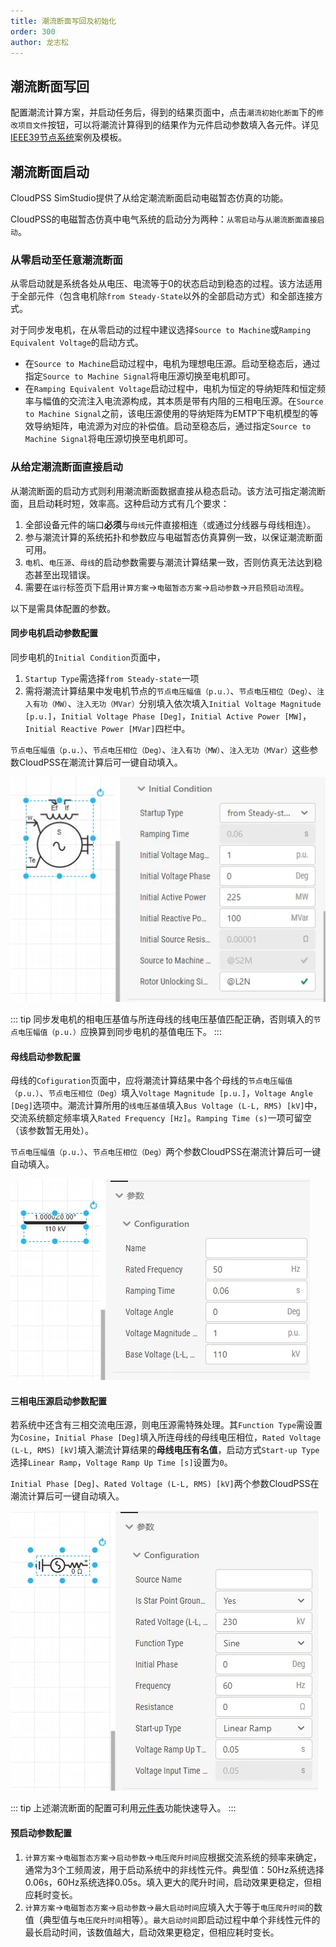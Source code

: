 ```yaml
---
title: 潮流断面写回及初始化
order: 300
author: 龙志松
---
```


## 潮流断面写回
配置潮流计算方案，并启动任务后，得到的结果页面中，点击`潮流初始化断面`下的`修改项目文件`按钮，可以将潮流计算得到的结果作为元件启动参数填入各元件。详见[IEEE39节点系统](../examples/IEEE39PF/index.md)案例及模板。

## 潮流断面启动

CloudPSS SimStudio提供了从给定潮流断面启动电磁暂态仿真的功能。

CloudPSS的电磁暂态仿真中电气系统的启动分为两种：`从零启动`与`从潮流断面直接启动`。

### 从零启动至任意潮流断面
从零启动就是系统各处从电压、电流等于0的状态启动到稳态的过程。该方法适用于全部元件（包含电机除`from Steady-State`以外的全部启动方式）和全部连接方式。

对于同步发电机，在从零启动的过程中建议选择`Source to Machine`或`Ramping Equivalent Voltage`的启动方式。

+ 在`Source to Machine`启动过程中，电机为理想电压源。启动至稳态后，通过指定`Source to Machine Signal`将电压源切换至电机即可。
+ 在`Ramping Equivalent Voltage`启动过程中，电机为恒定的导纳矩阵和恒定频率与幅值的交流注入电流源构成，其本质是带有内阻的三相电压源。在`Source to Machine Signal`之前，该电压源使用的导纳矩阵为EMTP下电机模型的等效导纳矩阵，电流源为对应的补偿值。启动至稳态后，通过指定`Source to Machine Signal`将电压源切换至电机即可。

### 从给定潮流断面直接启动

从潮流断面的启动方式则利用潮流断面数据直接从稳态启动。该方法可指定潮流断面，且启动耗时短，效率高。这种启动方式有几个要求：

1. 全部设备元件的端口**必须**与`母线`元件直接相连（或通过分线器与母线相连）。
1. 参与潮流计算的系统拓扑和参数应与电磁暂态仿真算例一致，以保证潮流断面可用。
1. `电机`、`电压源`、`母线`的启动参数需要与潮流计算结果一致，否则仿真无法达到稳态甚至出现错误。
1. 需要在`运行`标签页下启用`计算方案`->`电磁暂态方案`->`启动参数`->`开启预启动流程`。


以下是需具体配置的参数。

#### 同步电机启动参数配置

同步电机的`Initial Condition`页面中，
1. `Startup Type`需选择`from Steady-state`一项
2. 需将潮流计算结果中发电机节点的`节点电压幅值（p.u.）`、`节点电压相位（Deg）`、`注入有功（MW）`、`注入无功（MVar）`分别填入依次填入`Initial Voltage Magnitude [p.u.]`，`Initial Voltage Phase [Deg]`，`Initial Active Power [MW]`，`Initial Reactive Power [MVar]`四栏中。
 
`节点电压幅值（p.u.）`、`节点电压相位（Deg）`、`注入有功（MW）`、`注入无功（MVar）`这些参数CloudPSS在潮流计算后可一键自动填入。

![同步发电机启动参数页](./sync.png "同步电机启动参数") 

::: tip
同步发电机的相电压基值与所连母线的线电压基值匹配正确，否则填入的`节点电压幅值（p.u.）`应换算到同步电机的基值电压下。
:::

#### 母线启动参数配置

母线的`Cofiguration`页面中，应将潮流计算结果中各个母线的`节点电压幅值（p.u.）`、`节点电压相位（Deg）`填入`Voltage Magnitude [p.u.]`，`Voltage Angle [Deg]`选项中。潮流计算所用的`线电压基值`填入`Bus Voltage (L-L, RMS) [kV]`中，交流系统额定频率填入`Rated Frequency [Hz]`。`Ramping Time (s)`一项可留空（该参数暂无用处）。

`节点电压幅值（p.u.）`、`节点电压相位（Deg）`两个参数CloudPSS在潮流计算后可一键自动填入。

![三相母线启动参数页](./bus.png "母线启动参数")

#### 三相电压源启动参数配置

若系统中还含有三相交流电压源，则电压源需特殊处理。其`Function Type`需设置为`Cosine`，`Initial Phase [Deg]`填入所连母线的母线电压相位，`Rated Voltage (L-L, RMS) [kV]`填入潮流计算结果的**母线电压有名值**，启动方式`Start-up Type`选择`Linear Ramp`，`Voltage Ramp Up Time [s]`设置为`0`。

`Initial Phase [Deg]`、`Rated Voltage (L-L, RMS) [kV]`两个参数CloudPSS在潮流计算后可一键自动填入。

![三相电压源启动参数页](./source.png "三相电压源启动参数")


::: tip
上述潮流断面的配置可利用[元件表](/docs/zh-hans/EMTLab/SimStudio/basic/componentTable/index.md)功能快速导入。
:::

#### 预启动参数配置

1. `计算方案`->`电磁暂态方案`->`启动参数`->`电压爬升时间`应根据交流系统的频率来确定，通常为3个工频周波，用于启动系统中的非线性元件。典型值：50Hz系统选择0.06s，60Hz系统选择0.05s。填入更大的爬升时间，启动效果更稳定，但相应耗时变长。
2. `计算方案`->`电磁暂态方案`->`启动参数`->`最大启动时间`应填入大于等于`电压爬升时间`的数值（典型值与`电压爬升时间`相等）。`最大启动时间`即启动过程中单个非线性元件的最长启动时间，该数值越大，启动效果更稳定，但相应耗时变长。